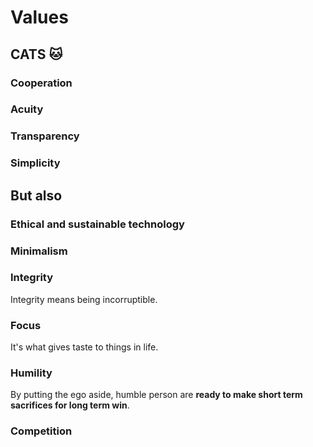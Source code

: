 # Values

## CATS 🐱

### Cooperation

### Acuity

### Transparency

### Simplicity



## But also

### Ethical and sustainable technology

### Minimalism

### Integrity

Integrity means being incorruptible.


### Focus

It's what gives taste to things in life.


### Humility

By putting the ego aside, humble person are **ready to make short term sacrifices for long term win**.


### Competition
